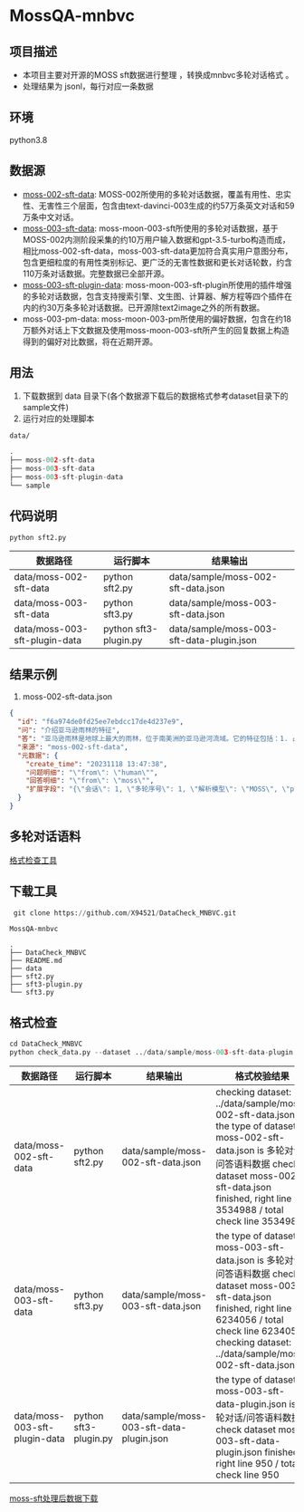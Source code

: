 # MossQA-mnbvc

## 项目描述
- 本项目主要对开源的MOSS sft数据进行整理 ，转换成mnbvc多轮对话格式 。
- 处理结果为 jsonl，每行对应一条数据

## 环境
python3.8

## 数据源
+ [moss-002-sft-data](https://huggingface.co/datasets/fnlp/moss-002-sft-data): MOSS-002所使用的多轮对话数据，覆盖有用性、忠实性、无害性三个层面，包含由text-davinci-003生成的约57万条英文对话和59万条中文对话。
+ [moss-003-sft-data](https://github.com/OpenLMLab/MOSS/tree/main/SFT_data): moss-moon-003-sft所使用的多轮对话数据，基于MOSS-002内测阶段采集的约10万用户输入数据和gpt-3.5-turbo构造而成，相比moss-002-sft-data，moss-003-sft-data更加符合真实用户意图分布，包含更细粒度的有用性类别标记、更广泛的无害性数据和更长对话轮数，约含110万条对话数据。完整数据已全部开源。
+ [moss-003-sft-plugin-data](https://github.com/OpenLMLab/MOSS/tree/main/SFT_data/conversations/conversation_with_plugins): moss-moon-003-sft-plugin所使用的插件增强的多轮对话数据，包含支持搜索引擎、文生图、计算器、解方程等四个插件在内的约30万条多轮对话数据。已开源除text2image之外的所有数据。
+ moss-003-pm-data: moss-moon-003-pm所使用的偏好数据，包含在约18万额外对话上下文数据及使用moss-moon-003-sft所产生的回复数据上构造得到的偏好对比数据，将在近期开源。

## 用法
1. 下载数据到 data 目录下(各个数据源下载后的数据格式参考dataset目录下的sample文件)
2. 运行对应的处理脚本

`data/`
```python
.
├── moss-002-sft-data
├── moss-003-sft-data
├── moss-003-sft-plugin-data
└── sample

```


## 代码说明
```
python sft2.py
```

| 数据路径                   | 运行脚本           | 结果输出                                      |
|------------------------|----------------|-------------------------------------------|
| data/moss-002-sft-data | python sft2.py | data/sample/moss-002-sft-data.json        |
| data/moss-003-sft-data | python sft3.py | data/sample/moss-003-sft-data.json        |
| data/moss-003-sft-plugin-data |  python sft3-plugin.py              | data/sample/moss-003-sft-data-plugin.json |


## 结果示例
1. moss-002-sft-data.json

```json
{
  "id": "f6a974de0fd25ee7ebdcc17de4d237e9",
  "问": "介绍亚马逊雨林的特征",
  "答": "亚马逊雨林是地球上最大的雨林，位于南美洲的亚马逊河流域。它的特征包括：1. 占地面积约5.5万平方公里，覆盖了南美洲的九个国家和地区；2. 雨林中有大量的动植物种，其中约有40万种植物、3万种脊椎动物；3. 大自然的废弃物可以被有效利用，例如水果和木材；4. 它是全球气候系统的重要组成部分，能够帮助减少温室气体排放量",
  "来源": "moss-002-sft-data",
  "元数据": {
    "create_time": "20231118 13:47:38",
    "问题明细": "\"from\": \"human\"",
    "回答明细": "\"from\": \"moss\"",
    "扩展字段": "{\"会话\": 1, \"多轮序号\": 1, \"解析模型\": \"MOSS\", \"prefix\": \"MOSS is an AI assistant developed by the FudanNLP Lab and Shanghai AI Lab. Below is a conversation between MOSS and human.\", \"原始文件名\": \"zh_helpfulness.json\"}"
  }
}
```


## 多轮对话语料

[格式检查工具](https://github.com/X94521/DataCheck_MNBVC)



## 下载工具
```python
 git clone https://github.com/X94521/DataCheck_MNBVC.git
```

`MossQA-mnbvc`
```
.
├── DataCheck_MNBVC
├── README.md
├── data
├── sft2.py
├── sft3-plugin.py
└── sft3.py
```

## 格式检查
```python
cd DataCheck_MNBVC
python check_data.py --dataset ../data/sample/moss-003-sft-data-plugin.json
```


| 数据路径                   | 运行脚本           | 结果输出                                      | 格式校验结果                                                                                                                                                                                                         |
|------------------------|----------------|-------------------------------------------|----------------------------------------------------------------------------------------------------------------------------------------------------------------------------------------------------------------|
| data/moss-002-sft-data | python sft2.py | data/sample/moss-002-sft-data.json        | checking dataset: ../data/sample/moss-002-sft-data.json the type of dataset moss-002-sft-data.json is 多轮对话/问答语料数据 check dataset moss-002-sft-data.json finished, right line 3534988 / total check line 3534988 |
| data/moss-003-sft-data | python sft3.py | data/sample/moss-003-sft-data.json        | the type of dataset moss-003-sft-data.json is 多轮对话/问答语料数据 check dataset moss-003-sft-data.json finished, right line 6234056 / total check line 6234056 checking dataset: ../data/sample/moss-002-sft-data.json |
| data/moss-003-sft-plugin-data |  python sft3-plugin.py              | data/sample/moss-003-sft-data-plugin.json | the type of dataset moss-003-sft-data-plugin.json is 多轮对话/问答语料数据 check dataset moss-003-sft-data-plugin.json finished, right line 950 / total check line 950                                                   |


[moss-sft处理后数据下载](https://1drv.ms/f/s!AuPutNFHzxWBkVQ4ADmT-1GRlW6c?e=8zAp88)